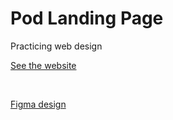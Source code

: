 # Pod Landing Page

Practicing web design

[See the website](https://cthulhuscode.github.io/pod-landing-page)

<br>

[Figma design](https://www.figma.com/file/PpXNaiUNi13N3jxtBSVjhg/pod-request-access-landing-page)

